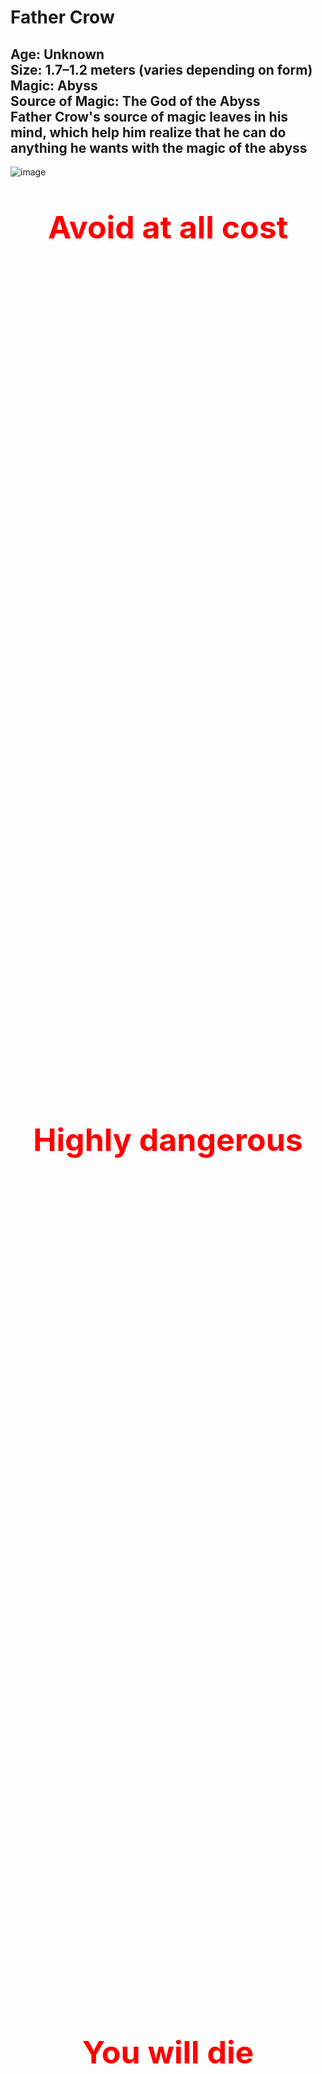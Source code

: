 # Father Crow

**Age:** Unknown  
**Size:** 1.7–1.2 meters (varies depending on form)  
**Magic:** Abyss  
**Source of Magic:** The God of the Abyss  
Father Crow's source of magic leaves in his mind, which help him realize that he can do anything he wants with the magic of the abyss 
---
![image](https://github.com/user-attachments/assets/edf1025d-1ba9-4919-be47-9be16afddec8)

<div style="color: red; font-weight: bold; text-align: center;">

  <p style="margin-bottom: 1400px; font-size: 50px;"> Avoid at all cost</p>
  <p style="margin-bottom: 1400px; font-size: 50px;"> Highly dangerous</p>
  <p style="margin-bottom: 1400px; font-size: 50px;"> You will die</p>
   <p align="center">
  <a href="https://alongidron.github.io/molgurath_wiki/character/overlords.html">
    ← Return to Overlords
  </a>
</p>
  <p style="margin-bottom: 1400px; font-size: 50px;"> You can move on now</p>
  <p style="margin-bottom: 1400px; font-size: 50px;"> Even if you learn about him you will still die to him</p>

</div>
---

*Still here?*  
Then you’re either **too foolish**… or **already too far gone.**  

Very well. Let me tell you about the one **even gods avoid…**  

---

### **Mini Story**
Father Crow—one of the most powerful, dangerous, and cruel overlords you will ever face— but he was not always that way. Once, he was known as Gabriel, a creative and joyful child born into the wrong crow clan.

Back in the days of the Crow King, the Crow people were divided into clans. Gabriel belonged to the Hoga Rath, the clan of warriors. But unlike the others, Gabriel studied magic, not combat. For that, he was relentlessly bullied by his parents, his brothers, and nearly every other crow in the clan.

Only two spared him. His sister Lila, who left the clan when Gabriel was seven due to its cruelty, and one brother, Jakob, who admired Gabriel’s knowledge of magic but did little to protect him.

As time passed, Gabriel’s heart filled with rage and sorrow. He didn’t blame the crows. He blamed the Crow King, who had forged a cruel and unforgiving society. And so, at the age of eleven, Gabriel left home, wandering the world alone.

After nearly a year, voices began whispering in his mind. They promised strength, vengeance, and power. He followed the whispers until he reached a glowing green pool, within which a creature waited—the God of the Abyss.

The Abyss god promised him power, freedom from pain, and a path to revenge—if only Gabriel would help set him free. Without hesitation, Gabriel agreed, allowing the abyss to enter his mind.

The god believed the boy would be easy to control—a child, after all, should be malleable. But he was wrong. Inside Gabriel burned anger, hatred, and a darkness deeper than the void itself.

They say if you stare into the abyss, the abyss corrupts you. But when Gabriel stared into it… he corrupted the abyss.

With his newfound power, Gabriel began preparing. For twenty years, he trained in the shadows, growing stronger. And when the time came, he returned to the Crow Kingdom.

But fate threw him a moment of light. As he passed an old crow-woman struggling on the roadside, Gabriel—out of instinct—helped her. And in that instant, something flickered inside him: a spark of light in the darkness.

This light changed him. He abandoned his plan for revenge and instead formed a resistance, determined to purify the crows. He took the name Father Crow, believing he could guide his people to a better future.

But the resistance was weak. The king’s army crushed them. His followers were captured, and Father Crow was banished. He begged for their lives—but the king wanted a show. An example. One by one, his followers were executed before his eyes.

And in that moment, as the last head fell, Father Crow stopped crying.

His tears dried. His heart emptied. A smile crept across his face—not the grin of a madman, but the expression of a soul finally freed from empathy. In that instant, he became pure darkness.

He walked away.

He found a cave, made sure he was alone, and meditated—diving deep into his mind where he once again met the God of the Abyss. Without hesitation, he attacked. Blow after blow, he punished the god for deceiving him. The god pleaded. He claimed that giving Gabriel all his power at once would have killed him.

Father Crow, sensing the lie, tightened his grip, choking the god until he turned pale.  
Then, the Abyss god gasped out a final offer: a halberd, hidden and ancient, that held the power Father Crow truly sought.

Father Crow let go.  
The God of the Abyss, weakened and breathless, drew a map—etched into the very air of the dream realm—leading to the weapon Father Crow sought: the Halberd of the Abyss.

Father Crow awoke in the cave. He rose in silence, eyes glowing with renewed purpose, and began his journey.  
For eleven months, he followed the path laid before him. Along the way, assassins, warriors, and fools hungry for glory tried to stop him. But none were a match. Each encounter ended the same: blood on the blade, silence in the wind.

At last, he arrived at the Temple of the Abyss, a forgotten ruin buried beneath shadow and time. As his hand closed around the halberd, a pulse of abyssal energy exploded across the land—like a scream muffled by the void.

Only two beings cared for it.  
One was the King of the Crows, perched high in his obsidian tower.  
The other was the Gargantura.

He no longer sought resistance—he demanded allegiance. For a full year, he scoured the lands, challenging every warrior, beast, and creature he could find. If they failed to meet his standards, he killed them without hesitation. If they survived, they were recruited into his army.

To ensure their loyalty, he gave each a crow mask, cursed to never come off. If removed, death would follow within a day.

But as his army grew, two eyes began watching him.  
One was powerful—so powerful that even Father Crow could not ignore its presence.  
The other was weak, barely worth noticing—but it never blinked.

For months, he tried to shake them off, sending scouts and casting spells, but nothing worked. Wherever he went, they followed. Silently. Patiently.

Eventually, he wandered to the cold mountains of Beedavilan, a place of emptiness, snow, and wind so sharp it could carve bone. The weak gaze disappeared in the frozen silence, but the stronger presence drew nearer.

Sensing a battle, Father Crow sat cross-legged in the snow, meditating to locate the source.  
But he was already too late.  
Two minutes later, the snow around him cracked.

Before him stood the Gargantura. Without hesitation, Father Crow struck—a perfect slash meant to bisect the beast in a single motion. And it did. For a moment.

But when he turned to look, the Gargantura was already healing, its body knitting itself back together at an alarming rate.  
It turned its head and let out a roar of pure flame, purple fire spewing toward Father Crow like the breath of a dying star.  
He dodged, barely.

And so the battle began.  
It raged for hours, perhaps even days. Father Crow cut, slashed, burned, and cursed the beast. He unleashed abyssal magic, tried to erase it from existence, and even tore it apart limb by limb.  
But nothing worked.

The Gargantura not only healed—it adapted, becoming faster, sharper, and more ruthless with every strike. Yet in the end, Father Crow prevailed. From the corpses of his enemies, he had once collected a dagger, and with it, he pierced the creature; a portal opened under the Gargantura that sent him to hell.

Father Crow was left broken and bloodied, but the trial was not over. Seven riders approached—crows on horseback. Four of them he recognized from his childhood, though three were strangers to him. Among them was General Osricain. At once, Osricain warned the others not to draw too close, for he alone could sense the terrible power bleeding from Father Crow’s wounded form. When he looked deeper, he knew—this was the crow he had long sought to overthrow the king.

Two of the riders beside Osricain were his loyal students, bound to him regardless of his ambition. The other four, however, branded him a traitor. Osricain gave them one chance to join him. When they refused, he cut them down.

Father Crow, dazed and weakened, struggled to understand. Osricain revealed his intent, urging Father Crow to recover his strength before the task ahead.

When Father Crow woke again, the horses lay dead around him, the battlefield twisted into ruin. Osricain claimed that during his slumber, he had spoken with the God of the Abyss. With a gesture, he teleported them to the throne room of the crow king.

General Velterra struck first, swinging his colossal hammer in a crushing arc. He was too slow. Father Crow severed his arm and sent him crashing backward with a savage kick. As he raised his weapon to finish him, a gust of cutting wind forced him aside. Osricain stepped forward, bidding him to leave the battlefield behind and strike only at the king, while he dealt with the rest.

The battle within the throne room ended swiftly once Father Crow gained the upper hand. The king, realizing too late that he had underestimated him, abandoned his crown and fled into the shadows.

When Father Crow returned, the chamber was littered with the defeated. Osricain was nowhere to be seen, and Velterra slumped against the wall, broken but still alive. Father Crow fixed his gaze on him and forced his submission, demanding that every crow be bound with the cursed masks—or suffer the loss of his remaining arm.

With his command delivered, Father Crow turned to a darker purpose. He walked the path back to his childhood home, where his family awaited. One by one, he slaughtered them all, sparing only his brother Jakob, whom he cast into another dimension.

When the blood had settled, he called upon the abyss. With his power, he rebuilt the ruins of his house, reshaping it into a living prison. Into its walls he bound the souls of his family, condemning them to eternal torment. Their hollow corpses he reanimated, forcing them to serve as guardians of their own cursed tomb.

Only then did Father Crow return to his castle, his vengeance complete and his power deepened by the cruelty he had wrought.


As Father Crow returned, disappointment shadowed his face. Velterra had not donned the mask. Instead, he studied it warily, having seen the agony it brought to those who wore it.

Curiosity drove him to question its purpose. Why such torment? Why such resistance in every crow that touched it?

In his rare good mood, Father Crow obliged. The masks, he explained, were forged to bind flesh and soul alike. Once placed upon the head, they connected directly to the brain, searing through nerves with unrelenting pain. Through that bond, Father Crow gained perfect control. Removal was impossible—taking the mask off was no different than tearing out the mind itself, ensuring only death.

But the masks did more than enslave. They tested strength. A crow unworthy of Father Crow’s standard would wear it in vain—their eyes would remain dark, lifeless. Only those whose gaze burned with an abyssal glow would be deemed strong enough to endure.

The explanation unsettled Velterra further. The thought of surrendering both his freedom and his mind left him colder than the pain itself. Instead, he offered Father Crow a bargain. As long as his true arm remained severed, he would devote himself to service—no matter how cruel or meaningless the task.

Father Crow considered the offer and, amused by its humility, accepted. He then gave Velterra his first command: to gather those whose eyes did not glow beneath the masks, and shape them into an army. Not soldiers of glory, but a legion of the broken—an army of failure, bound in darkness to serve his growing empire.


Then Father Crow returned to his throne room, its doors groaning open beneath his touch. The moment he stepped inside, steel cut through the air—a blade hurled with deadly precision. It missed him by an inch, striking the stone wall.

Osricain stood before him, seething with fury. His voice was sharp, his anger clear. He condemned Father Crow’s recklessness, questioning how he could possibly safeguard the empire. With the king of crows gone, the overlords would surely descend upon them, and Father Crow’s idea of defense was, in Osricain’s eyes, nothing short of disastrous.

Father Crow, unshaken, sought to ease his concerns. He summoned forth those allies he had gathered during his years of exile, champions who had bent to his power and carried his mark. Osricain was not impressed at first, but as his gaze lingered on a few familiar faces, he conceded. They were strong enough—for now.


Days later, the throne room was disturbed once again. This time, by Velmora, an overlord whose power was greater than Father Crow had imagined. Their clash was immediate and merciless, and within moments she had driven him to the brink of death. But before the final strike could fall, Osricain intervened, forcing her back.

Velmora’s expression shifted. She stepped beyond her fury, acknowledging Father Crow as the new ruler. With a smile as sharp as her blade, she promised to spread the word to the other overlords, ensuring they would not rise against him. But Father Crow’s warning was cold—if she did not strike him down now, he would one day kill her. Velmora only shrugged, dismissive, before vanishing into the shadows with a careless wave.


In the silence that followed, Father Crow sat upon his throne, a new ambition burning within him. It was no longer enough to command the crows, nor to hold his fractured empire. From that day onward, his path was set—he would rise beyond them all. He would become the most powerful overlord.

To accomplish his new ambition, Father Crow knew he had to expand his empire, grow his armies, and strengthen himself beyond measure. His first step was conquest. He spread his dominion outward, striking down rival overlords who stood in his way. One by one, he slaughtered them—seven in total—each death claimed by his own hand.

The conquered were not given freedom. Those who survived were shackled beneath his will, forced to wear his cursed masks. In their pain and obedience, his army swelled. But Father Crow sought more than numbers—he demanded order. To enforce this, he established a hierarchy of ranks:


**Soldiers** — each strong enough to kill a bear.



Commanders—warriors capable of felling a dragon.


Generals—leaders whose strength could crush entire armies.


Winged Generals—the pinnacle of his forces, beings powerful enough to bring down cities.


Father Crow’s hunger for strength did not stop with conquest. He collected weapons from fallen enemies, studying their designs, their flaws, and their potential. Through this pursuit, he came to a grim conclusion: the rapier, delicate and demanding, was the most difficult weapon to master. And so he made it his chosen blade, forcing his body and skill to bend to its ruthless precision.


To ensure his Winged Generals remained worthy of their station, he imposed two cruel tests.  

**First:** They were forbidden from wielding more than seventy percent of their strength in battle. If they could not dominate their enemies with such restraint, then they were unfit to hold the title—and unworthy to serve him. Mercy was never the lesson; mastery was.  

**Second:** From time to time, each Winged General was forced to face him directly. These duels were not meant to be won—only survived. To endure even a fraction of his abyssal might and rise again was proof of their strength. To falter was proof of their weakness.


Over the years, Father Crow’s insatiable hunger for power became a problem for all who dwelled within the realms. Creatures whispered of him with dread, plotted his assassination, and poured their hatred into death wishes against his name. Yet none succeeded.  

To wish for Father Crow’s death demanded a price—a sacrifice no desperate soul could truly afford. Still, the closest attempt came when one dared to wish him bound in ropes upon a set of rails, with a train charged with enough power to kill him rushing forward. It was a simple wish, almost crude in its design, but deadly all the same. At the last instant, Father Crow broke free, escaping the fate meant to claim him.


But the attempts only grew more desperate, especially after the tale of the warrior. Father Crow had found him on a distant island, a man of strength who impressed even him. When asked to join, the warrior refused.  

In response, Father Crow erased all life upon the island—every creature, every plant—leaving the warrior in a wasteland of silence. The warrior chose death over servitude, but Father Crow was not merciful. He sent one of his generals to keep the man alive for fifty years, forcing him to endure endless solitude until he finally broke. At last, the warrior surrendered and swore allegiance.

That single act sent shockwaves through his ranks. Outrage spread like wildfire, and resistance rose against him—two of his Winged Generals, two hundred generals, thirty thousand commanders, and nearly two hundred thousand soldiers all turned their blades upon Father Crow.  

They struck together, a storm of steel and magic meant to bring him down. But even united, they failed. Their rebellion broke upon him like waves against a cliff, leaving only ruin in its wake.


The shock did not end there. The echo of his defiance reached farther—into the ears of overlords and into the higher planes themselves. Gods, angered and horrified, abandoned their rivalries and banded together against him. Their fury was boundless, their fear undeniable.  

Yet where divinity seethed, death itself was pleased. Death admired the cruelty, the relentlessness, the certainty of Father Crow’s dominion—and in turn, Death rewarded him.


**Death rewarded Father Crow three times, each gift deepening his dominion.**  

**First:** Death bound the souls of his fallen soldiers to him. When they died, they did not pass to the afterlife but remained tethered, stored for later use as Father Crow saw fit.  

**Second:** Death crafted for him two spliced crows—perfect assassins capable of killing any target. Yet their existence was fleeting; once they struck, they vanished, and Death would not remake them until he had gathered enough power from souls. He warned Father Crow to unleash them only when no other path to victory remained.  

**Third:** Death placed in his hand a blackened orb pulsing with necrotic power. Within it lay the essence of death itself, a seed from which Father Crow could shape a Death General, a servant whose strength would rival entire armies.


For a time, these gifts cemented his power. But not all saw war as the answer. A diplomatic overlord named Bell sent Father Crow a peace deal. At first, Father Crow ignored it. Bell, insulted, struck at him while he was already locked in battle against another overlord. Outnumbered and his forces wavering, Father Crow relented and agreed to hear Bell’s terms.  

He traveled to the gathering where Bell and the other local overlords awaited to sign the accord. Father Crow nearly set his name to the parchment—until he saw Velmora seated among them. Rage rose in him, and he nearly drew his weapon to begin another war.  

Before blood could spill, the air shifted. From the shadows came the demon god Charly, who insisted that a deal must be struck. With his authority, he rewrote the pact, carving slight but crucial changes to sway Father Crow into agreement:  

He would be permitted to walk the inner ring, but could only claim broken souls to strengthen his army.


He was free to act as he saw fit if challenged by another creature.


He would be granted a special alcohol potent enough to affect even a crow.


He would be allowed one sanctioned duel to the death with Velmora, under Charly’s watchful eye.


The changes were acceptable. Father Crow pressed his claw to the parchment and signed, binding himself to the accord—but also securing freedoms that would fuel his rise even higher.  

Once all the overlords had signed their accords, Charly snapped his fingers. An arena of shadow and fire erupted around them, startling both Father Crow and Velmora. Charly demanded their duel be settled immediately.  

The two clashed without restraint. Their battle raged long, each strike shaking the walls of the conjured coliseum. At last, Father Crow prevailed, striking Velmora down. Yet before the dust settled, Charly revived her. Father Crow was dissatisfied with this outcome, but accepted it—it was better than nothing.


Over the years that followed, Charly’s pact ushered in an uneasy peace. He hosted tournaments where overlords could vent their power upon one another. More often than not, Father Crow was the victor, and the balance held. Life grew so stable that even Father Crow allowed himself small indulgences, taking days off to drink in Charly’s bars.  

But peace never lasted. One evening, as he sat drinking, assassins struck. It irritated him to spill blood on a day meant for leisure, but he dispatched them with ease. As he left the bar, another challenger awaited him—**Willow**.

She was far stronger than Father Crow had anticipated. Forced to sober himself quickly, he engaged her in a serious fight. Midway through, his strike went astray and tore into the bar itself. The ground quaked as the establishment began to sink. In his confusion, he noticed the bartender watching him calmly.  

The man spoke once: Charly’s message. Father Crow was no longer welcome in his bars. Then, with a wave, the bartender vanished, and the bar itself dissolved into nothing.  

Rage consumed Father Crow. He turned his fury toward Willow, but she had already slipped away. Furious, he unleashed a single abyssal blast that leveled everything within a three-mile radius. Still unsatisfied, he returned to his castle and dispatched assassins to hunt her down. Days passed, and none returned with success.


But then Charly’s messenger appeared before Father Crow. With a sly grin, the envoy delivered the offer: in exchange for enough souls, Charly was willing to sell him **the hatchhole**.  

Father Crow wasted no time. He sent his generals to raid both heaven and hell, scouring every battlefield, every forgotten rift, and every underworld vault to collect the currency of souls. The campaign was swift and merciless. When they returned, they brought with them a hoard vast enough to shake the balance of realms.  

Among them was a prize that stunned even Father Crow—**Lilith’s soul**. Without hesitation, he bound it into his service, shaping her essence into one of his own soldiers.

Yet as his gaze lingered on his growing army, another thought pierced his mind. Willow still lived. The memory of her defiance and the insult she carried burned in him like a wound unhealed.  

And so, leaving his generals to secure the souls, Father Crow went out himself. He would find her. He would end her.


As he moved through a forest, the air grew heavy with presence. There, upon the path, he was confronted by the god of knowledge—**Oboo**.  

Father Crow struggled against Oboo. The god of knowledge was not only a masterful fighter but also one who could see into the future. Every strike Father Crow attempted was predicted and avoided, leaving him exhausted and frustrated.  

It took time, but eventually Father Crow uncovered the truth of Oboo’s defense—he did not attack because every vision of counterstrike ended in his own death. Armed with this knowledge, Father Crow changed tactics. Instead of conserving strength, he unleashed only his most devastating blows. Each one was fatal if it landed, forcing Oboo to dodge again and again. Yet Father Crow layered these strikes with deception: following every killing blow with a weaker attack that Oboo never foresaw as the true threat. Piece by piece, those smaller wounds accumulated, tipping the balance.  

But just as Father Crow gained the upper hand, **the Dark Guardian** entered the fray. The tide shifted instantly. Now forced onto the defensive, Father Crow gave ground, his abyssal power straining as he dodged relentless assaults from both opponents.  

Then his sharp eyes caught it—an old scar across the Dark Guardian’s body, a weakness left behind from a past battle. Father Crow seized the chance. He created the opening he needed, feigning retreat before surging forward with all his strength. His strike landed with perfect precision, driving abyssal power into the wound. The Dark Guardian collapsed, slain by the sheer force of the blow.  

Oboo was devastated when he saw the Dark Guardian fall. His grief left him exposed long enough for Father Crow to recover his strength. But sorrow quickly turned to fury. Filled with rage, Oboo hurled himself at Father Crow, forcing the battle to continue. It dragged on for a time, until at last Father Crow seized an opening and raised his weapon for the killing blow.  

Before it could land, Oboo vanished.


Father Crow believed victory was his. Worn and bloodied, he collapsed beneath the shade of a tree to rest. But fate had other designs. Another god of knowledge, **Shiashlian**, appeared in that moment and struck. With a single act of divine will, he transformed Father Crow into a child, erasing all memory of who he truly was.  

Shiashlian believed he could redeem him, raise him anew without the corruption of cruelty and abyssal power. For one hundred and sixty years, the plan seemed to succeed. Father Crow grew gentle, his mind cleansed of bloodlust.  

Until the day he wandered to a lake. The waters shimmered like the abyss he had once commanded. Staring into its depths, his true self awakened. Memories returned in a surge of darkness, and with them, his hunger for power.  

He summoned his halberd, but in his child’s form it was too heavy to wield. Instinct forced him to his rapier. To his surprise, its speed and precision far surpassed his old weapon. With that revelation, he struck swiftly and without mercy, cutting Shiashlian down.  

As the god’s body crumpled, something stirred within Father Crow. Two new powers unfurled:  

- The ability to change his age at will.  
- The ability to alter his appearance, wearing any face he desired.  


Before he could revel in these gifts, **Zila—the goddess of the undead—** appeared before him. She banished him to hell, sentencing him to trial.  

The judgment was grim. Guilty of countless crimes, he was condemned to infinite death. The sentence decreed that he would face every creature he could not kill, and in each trial, he would die by their hand. Yet the devil could find only three hundred such beings. To fill eternity, he crafted endless scenarios, each like the death wishes once cast upon Father Crow—but this time, they killed him for real.  

Death came again and again. By the time he had suffered 123,000 deaths, the devil himself came to visit.  

The devil came to Father Crow with an offer. His demon gods had returned from death, but they no longer obeyed him. Instead, they grew lazy, unruly, and insolent. The devil wanted them destroyed—and he wanted Father Crow to lead the slaughter.  

He promised Father Crow two months to prepare his army. If he succeeded, the sentence of infinite death would be reduced greatly. Father Crow agreed without hesitation. With that, the devil returned him to his castle.


When Father Crow stepped into his domain, chaos greeted him. His lower generals mistook him for an intruder and attacked, but his Winged Generals alone knelt, recognizing their true master’s presence. As he advanced into the throne room, he was met with an unexpected sight: **a clone of himself** sitting upon the throne.  

The Winged Generals explained. During his absence, a human had arisen, a man who, through some strange and impossible means, had become the equal of Father Crow in form and aura. They had used him to keep order, knowing only the true Father Crow could stride through the castle unhindered by their attacks.  

Fascinated by this anomaly, Father Crow chose not to kill the human but to keep him alive, intrigued by what power could create such a reflection of himself.  

Then he gave his command. All territories were to be abandoned if necessary, and every soldier and creature brought together. Victory was not optional—it was absolute. His generals protested, warning that relinquishing lands would weaken their grasp, but Father Crow silenced them. Conquest could wait. Survival and triumph came first.  

And so they gathered. Even those once branded as traitors, like **Koronis** and **Byleistr**, returned to serve under him once more. From the shadows also came **Gaster Stone, the demon lord**, pledging his strength to Father Crow’s cause.  

A storm was gathering, and Father Crow meant to meet it with everything he had.


For two months, Father Crow prepared. Every soldier was positioned, every strategy laid bare. The day of reckoning arrived, and he was ready to face all fourteen demon gods.  

But only eleven appeared.  

The absence was unexpected, yet it tilted the scales slightly in his favor. Seizing the moment, Father Crow struck first. With brutal precision, he cut down five of the demon gods before they could even raise their guard.  

Then Charly acted. With a single devastating strike, he annihilated Father Crow’s archers, throwing the battlefield into chaos. It was the signal for the remaining four demon gods to advance, and soon they clashed with Father Crow’s army in a storm of fire and shadow.  

Leaving the melee behind, Father Crow confronted Charly directly. The duel began in his favor; he pressed close, never allowing the demon god enough space to weave his spells. Charly faltered, struggling to force distance between them. But at last, he found his chance.  

With a surge of abyssal might, Charly conjured a barrier, holding Father Crow back long enough to cast a powerful spell. It struck like a thunderclap, forcing Father Crow to retreat. For the first time, Charly stood at full height, hurling spells that tore through the air. The tide shifted—wounds opened on Father Crow’s body as Charly pressed the attack.  

When Father Crow’s blood was spilled across the ground, Charly seized it. He tried to drink it, hoping to wield Father Crow’s abyssal magic against him. But Father Crow reacted faster, shattering the glass before it touched his lips.  

Charly snarled, readying another spell—when a blast struck him from the side. **Gaster Stone** had entered the fray, alongside a **moon demon** whose magic roared like a storm. Together, they overwhelmed Charly, and with a final eruption of energy, the demon god was cast from the battlefield.  

Father Crow returned to the chaos of the war, only to find that **Staticus** and **Nightmare** were nowhere to be seen. Of the demon gods who remained, only **Mammon** and **Leviathan** still fought. Leviathan fell swiftly, his bulk crashing into the earth. Mammon resisted longer, but in the end, he too was broken.



At last, the battle was over. Father Crow summoned his generals, his shadow stretching across the battlefield, to take account of the survivors and the dead.  

Father Crow was disappointed when the battlefield was tallied. The number of his generals had been reduced, and the strength of his army weakened. Turning to the human **Caleb**—the one who had served as his stand-in—Father Crow declared that he would take command once more. Caleb was tasked with recapturing any lost territories.  

Caleb tried to reason with him, explaining that with so few generals left, the task might be impossible. But Father Crow would hear none of it. His command was absolute: Caleb would find a way to succeed, no matter the cost.  

With that settled, Father Crow went to meet the devil. Though the battle was over, he knew the truth—those demon gods were not truly dead. They had only been shadows of their former selves, and he longed for the day he could face them at their full strength.

But the devil’s words cut into him. He explained that if even one of the demon gods had fought in their true power, Father Crow would not have survived. The truth angered him, and he burned to lash out, but before he could speak a word, the devil cast him back into torment.  

Two more weeks passed in endless suffering. Then, at last, Father Crow was released.



When Father Crow returned to his castle, something felt wrong. A presence lingered that did not belong. He searched until he found it: a blooming garden sprouting in the very heart of his fortress. Roses, moon lilies, and thorned vines coiled around two chairs and a tea table.  

Seated there, sipping calmly, was **Zila—the Witch Goddess of the Undead**.  

Annoyance flared in Father Crow, and he attacked her outright, only to be halted by her strange explanation. She claimed she merely wished to share tea. Confused and unwilling to waste time, he ignored her and turned his attention to his generals.



Caleb, shaken by his sudden return, admitted progress was still incomplete. Most territories had been reclaimed, but fifteen generals were faltering, and five more were missing—two confirmed dead. Father Crow masked his rage, sending Caleb to aid the struggling fifteen. But once Caleb departed, he turned on his generals.  

He demanded to know why none had acted against the intruding witch. One answered, hesitantly, that they assumed she was fulfilling her godly duty, since two generals’ souls had already been taken. That answer only deepened his fury. Without hesitation, he slew the speaker and commanded the rest to find replacements for the fallen. Each was ordered to bring their strongest warriors before him.

When they departed, his thoughts circled back to Zila. Convinced she was lying, he returned to her garden and attacked again—only to feel the chill of souls nearby. In the heat of battle, Zila silently pointed behind him.  

Father Crow turned.  

A nightmarish creature loomed, strangling two souls in its claws. Rage consumed him. Dropping his weapon, he lunged barehanded, beating the abomination until it crumpled lifeless.  

Spattered in blood, he returned to Zila’s tea table. She remained seated, unmoved, as if nothing had changed. Exhausted, he relented and shared her tea. Only afterward did he order her to disable her traps before leaving. She obeyed, vanishing as quietly as she had come.


Still burning with fury, Father Crow hunted down the creature’s kin and unleashed his vengeance, leaving nothing but ruin. Days later, he summoned his generals once more. Caleb admitted all territory had been reclaimed—except for one region, where a single warrior resisted.  

Anger flashed again, but Father Crow let it pass, noting the progress. He declared he would deal with the warrior himself.  

The warrior proved to be no mere fighter, but the **Overlord known as the Desert King**. Their battle shook the sands. Despite Father Crow’s abyssal might, the Desert King triumphed. Father Crow, stunned by the king’s strength, withdrew with cold words of apology for his generals’ reckless attempt to challenge such a foe.


When he returned to his castle, his fury fell on Caleb. He slammed him to the ground for failing to mention that the warrior was an overlord. Yet his temper cooled when the generals returned with their chosen warriors. To his surprise, all survived his brutal trials.  

From that day forward, Father Crow abandoned his grand schemes of conquest. Instead, he sank into a rotten, twisted routine:  

- Once a month, he met with Zila, sharing bitter tea and stranger conversations among her invasive gardens.  
- Almost daily, he wandered ruined lands, hunting broken things—shattered souls, malformed beasts, cursed wanderers. Anything fractured enough to mold.  
- Relentlessly, he forced his generals to present their champions for bloody trials, each test designed to scar them deeper.  
- Whenever a Winged General fell, another was chosen—through blood, violence, or betrayal.  


His name became more than a title. It became a warning.  
**Legends whispered:**  

*If you see him—hide.*  
*If he sees you—pray.*  
*And if he’s interested in you… run.*  

But the darkest whisper of all was reserved for the desperate.  

Those broken enough to beg for one last chance, those who would do anything to rise again—  
They knew the truth.  
**Father Crow would find them.**

---
